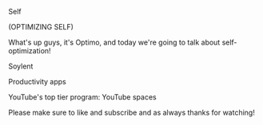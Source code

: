 Self

(OPTIMIZING SELF)

What's up guys, it's Optimo, and today we're going to talk about self-optimization!

Soylent

Productivity apps

YouTube's top tier program: YouTube spaces

Please make sure to like and subscribe and as always thanks for watching!